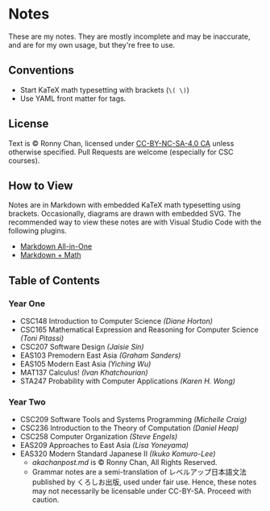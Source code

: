 # Notes

These are my notes. They are mostly incomplete and may be inaccurate, and are for my own usage, but they're free to use.

## Conventions

- Start KaTeX math typesetting with brackets (`\( \)`)
- Use YAML front matter for tags.

## License
Text is &copy; Ronny Chan, licensed under [CC-BY-NC-SA-4.0 CA](https://creativecommons.org/licenses/by-nc-sa/4.0/) unless otherwise specified. Pull Requests are welcome (especially for CSC courses).

## How to View

Notes are in Markdown with embedded KaTeX math typesetting using brackets. Occasionally, diagrams are drawn with embedded SVG. The recommended way to view these notes are with Visual Studio Code with the following plugins.

* [Markdown All-in-One](https://marketplace.visualstudio.com/items?itemName=yzhang.markdown-all-in-one) 
* [Markdown + Math](https://marketplace.visualstudio.com/items?itemName=goessner.mdmath)

## Table of Contents

### Year One 

* CSC148 Introduction to Computer Science *(Diane Horton)*
* CSC165 Mathematical Expression and Reasoning for Computer Science *(Toni Pitassi)*
* CSC207 Software Design *(Jaisie Sin)*
* EAS103 Premodern East Asia *(Graham Sanders)*
* EAS105 Modern East Asia *(Yiching Wu)*
* MAT137 Calculus! *(Ivan Khatchourian)*
* STA247 Probability with Computer Applications *(Karen H. Wong)*
### Year Two

* CSC209 Software Tools and Systems Programming *(Michelle Craig)*
* CSC236 Introduction to the Theory of Computation *(Daniel Heap)*
* CSC258 Computer Organization *(Steve Engels)*
* EAS209 Approaches to East Asia *(Lisa Yoneyama)*
* EAS320 Modern Standard Japanese II *(Ikuko Komuro-Lee)*
  * *akachanpost.md* is &copy; Ronny Chan, All Rights Reserved.
  * Grammar notes are a semi-translation of レベルアップ日本語文法 published by くろしお出版, used under fair use. Hence, these notes may not necessarily be licensable under CC-BY-SA. Proceed with caution. 
